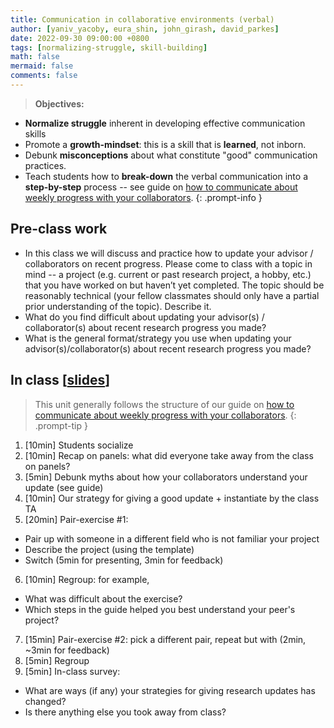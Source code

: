 ```yaml
---
title: Communication in collaborative environments (verbal)
author: [yaniv_yacoby, eura_shin, john_girash, david_parkes]
date: 2022-09-30 09:00:00 +0800
tags: [normalizing-struggle, skill-building]
math: false
mermaid: false
comments: false
---
```


> **Objectives:**
* **Normalize struggle** inherent in developing effective communication skills
* Promote a **growth-mindset**: this is a skill that is **learned**, not inborn.
* Debunk **misconceptions** about what constitute "good" communication practices. 
* Teach students how to **break-down** the verbal communication into a **step-by-step** process -- see guide on [how to communicate about weekly progress with your collaborators](https://yanivyacoby.github.io/harvard-cs290/materials/communication-in-collaborative-environments).
{: .prompt-info }


## Pre-class work
* In this class we will discuss and practice how to update your advisor / collaborators on recent progress. Please come to class with a topic in mind -- a project (e.g. current or past research project, a hobby, etc.) that you have worked on but haven’t yet completed. The topic should be reasonably technical (your fellow classmates should only have a partial prior understanding of the topic). Describe it.
* What do you find difficult about updating your advisor(s) / collaborator(s) about recent research progress you made?
* What is the general format/strategy you use when updating your advisor(s)/collaborator(s) about recent research progress you made?


## In class \[[slides](https://docs.google.com/presentation/d/1o7C26CdeZwkIwqK7Rvohzng9C2OHFCW8acZTPoXMIwY/edit?usp=sharing)\]
> This unit generally follows the structure of our guide on [how to communicate about weekly progress with your collaborators](https://yanivyacoby.github.io/harvard-cs290/materials/communication-in-collaborative-environments).
{: .prompt-tip }
1. [10min] Students socialize
2. [10min] Recap on panels: what did everyone take away from the class on panels?
3. [5min] Debunk myths about how your collaborators understand your update (see guide)
4. [10min] Our strategy for giving a good update + instantiate by the class TA
5. [20min] Pair-exercise #1:
  * Pair up with someone in a different field who is not familiar your project
  * Describe the project (using the template)
  * Switch (5min for presenting, 3min for feedback)
6. [10min] Regroup: for example,
  * What was difficult about the exercise?
  * Which steps in the guide helped you best understand your peer's project?
7. [15min] Pair-exercise #2: pick a different pair, repeat but with (2min, ~3min for feedback)
8. [5min] Regroup
9. [5min] In-class survey:
  * What are ways (if any) your strategies for giving research updates has changed?
  * Is there anything else you took away from class?

